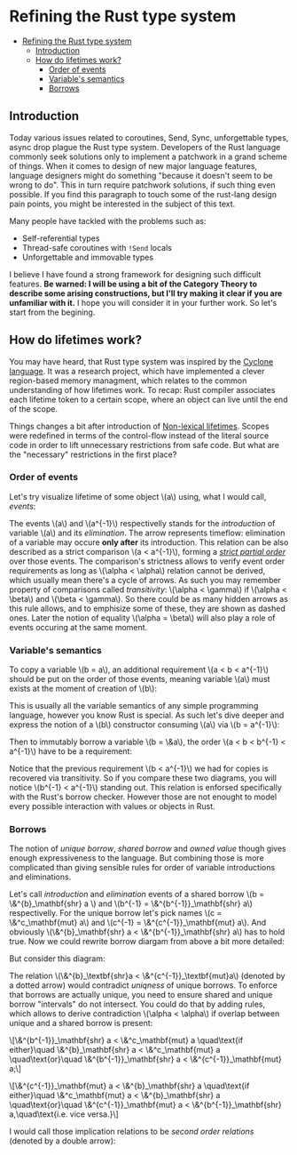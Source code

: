 <link rel="stylesheet" type="text/css" href="http://tikzjax.com/v1/fonts.css">
<script src="https://tikzjax.com/v1/tikzjax.js"></script>

<script type="text/javascript">
  window.addEventListener("load", () => {
    const embeds = new Set(document.querySelectorAll("div.tikz-embed").values().map(el => { return { element: el, fixed: false }; }));
    const bg_re = /#fff/gi;
    const fg_re = /#000/gi;
    const scale = 1.5;
    let fix_interval;
    fix_interval = window.setInterval(() => {
      let fixed_count = 0;
      for (const embed of embeds) {
        if (embed.fixed) {
          fixed_count += 1;
          continue;
        }

        const flex_div = embed.element.children[0];
        const page_div = flex_div?.children[0];
        if (page_div != null) {
          if (page_div.classList[0] !== "page") {
            console.error("Page div not found for", page_div);
          } else {
            page_div.classList = [];
            const svg = page_div.children[0];
            const new_width = (scale * parseFloat(flex_div.style.width)) + "pt";
            const new_height = (scale * parseFloat(flex_div.style.height)) + "pt";

            svg.width.baseVal.valueAsString = new_width;
            svg.height.baseVal.valueAsString = new_height;
            flex_div.style.width = "100%";
            flex_div.style.height = new_height;
            flex_div.style.justifyContent = "center";
            // flex_div.style.alignItems = "center";
            page_div.style.width = new_width;

            page_div.innerHTML = page_div.innerHTML
              .replaceAll(bg_re, "var(--bg)")
              .replaceAll(fg_re, "var(--fg)");

            embed.fixed = true;
            fixed_count += 1;
          }
        }
      }
      if (fixed_count == embeds.size) {
        window.clearInterval(fix_interval);
      }
    }, 1000);
  });
</script>

<style>
  div.mdbook-graphviz-output {
    text-align: center;
  }
</style>

# Refining the Rust type system

<!--toc:start-->
- [Refining the Rust type system](#refining-the-rust-type-system)
  - [Introduction](#introduction)
  - [How do lifetimes work?](#how-do-lifetimes-work)
    - [Order of events](#order-of-events)
    - [Variable's semantics](#variables-semantics)
    - [Borrows](#borrows)
<!--toc:end-->

## Introduction

Today various issues related to coroutines, Send, Sync, unforgettable types, async drop plague the Rust type system.
Developers of the Rust language commonly seek solutions only to implement a patchwork in a grand scheme of things.
When it comes to design of new major language features, language designers might do something "because it doesn't seem to be wrong to do".
This in turn require patchwork solutions, if such thing even possible.
If you find this paragraph to touch some of the rust-lang design pain points, you might be interested in the subject of this text.

Many people have tackled with the problems such as:

- Self-referential types
- Thread-safe coroutines with `!Send` locals
- Unforgettable and immovable types

I believe I have found a strong framework for designing such difficult features.
**Be warned: I will be using a bit of the Category Theory to describe some arising constructions, but I'll try making it clear if you are unfamiliar with it.**
I hope you will consider it in your further work.
So let's start from the begining.

## How do lifetimes work?

You may have heard, that Rust type system was inspired by the [Cyclone language].
It was a research project, which have implemented a clever region-based memory managment, which relates to the common understanding of how lifetimes work.
To recap: Rust compiler associates each lifetime token to a certain scope, where an object can live until the end of the scope.

Things changes a bit after introduction of [Non-lexical lifetimes].
Scopes were redefined in terms of the control-flow instead of the literal source code in order to lift unnecessary restrictions from safe code.
But what are the "necessary" restrictions in the first place?

### Order of events

Let's try visualize lifetime of some object \\(a\\) using, what I would call, *events*:

<div class="tikz-embed">
<script type="text/tikz">
  \begin{tikzcd}
    a \arrow[r] & a^{-1}
  \end{tikzcd}
</script>
</div>

The events \\(a\\) and \\(a^{-1}\\) respectivelly stands for the *introduction* of variable \\(a\\) and its *elimination*.
The arrow represents timeflow: elimination of a variable may occure **only after** its introduction.
This relation can be also described as a strict comparison \\(a < a^{-1}\\), forming a *[strict partial order]* over those events.
The comparison's strictness allows to verify event order requirements as long as \\(\alpha < \alpha\\) relation cannot be derived, which usually mean there's a cycle of arrows.
As such you may remember property of comparisons called *transitivity*: \\(\alpha < \gamma\\) if \\(\alpha < \beta\\) and \\(\beta < \gamma\\).
So there could be as many hidden arrows as this rule allows, and to emphisize some of these, they are shown as dashed ones.
Later the notion of equality \\(\alpha = \beta\\) will also play a role of events occuring at the same moment.

### Variable's semantics

To copy a variable \\(b = a\\), an additional requirement \\(a < b < a^{-1}\\) should be put on the order of those events,
meaning variable \\(a\\) must exists at the moment of creation of \\(b\\):

<div class="tikz-embed">
<script type="text/tikz">
  \begin{tikzcd}
    a \arrow[d] \arrow[r]  & a^{-1} \\
    b \arrow[r] \arrow[ru] & b^{-1}
  \end{tikzcd}
</script>
</div>

This is usually all the variable semantics of any simple programming language, however you know Rust is special.
As such let's dive deeper and  express the notion of a \\(b\\) constructor consuming \\(a\\) via \\(b = a^{-1}\\):

<div class="tikz-embed">
<script type="text/tikz">
  \begin{tikzcd}
    a \arrow[d, dashed] \arrow[r] & a^{-1} \arrow[d, dashed] \\
    b \arrow[r] \arrow[ru, equal] & b^{-1}
  \end{tikzcd}
</script>
</div>

Then to immutably borrow a variable \\(b = \\&a\\), the order \\(a < b < b^{-1} < a^{-1}\\) have to be a requirement:

<div class="tikz-embed">
<script type="text/tikz">
  \begin{tikzcd}
    a \arrow[d] \arrow[r]          & a^{-1} \\
    b \arrow[r] \arrow[ru, dashed] & b^{-1} \arrow[u]
  \end{tikzcd}
</script>
</div>

Notice that the previous requirement \\(b < a^{-1}\\) we had for copies is recovered via transitivity.
So if you compare these two diagrams, you will notice \\(b^{-1} < a^{-1}\\) standing out.
This relation is enforsed specifically with the Rust's borrow checker.
However those are not enought to model every possible interaction with values or objects in Rust.

### Borrows

The notion of *unique borrow*, *shared borrow* and *owned value* though gives enough expressiveness to the language.
But combining those is more complicated than giving sensible rules for order of variable introductions and eliminations.

Let's call *introduction* and *elimination* events of a shared borrow \\(b = \\&^{b}\_\mathbf{shr} a \\) and \\(b^{-1} = \\&^{b^{-1}}\_\mathbf{shr} a\\) respectivelly.
For the unique borrow let's pick names \\(c = \\&^c_\mathbf{mut} a\\) and \\(c^{-1} = \\&^{c^{-1}}_\mathbf{mut} a\\).
And obviously \\(\\&^{b}\_\mathbf{shr} a < \\&^{b^{-1}}\_\mathbf{shr} a\\) has to hold true.
Now we could rewrite borrow diargam from above a bit more detailed:

<div class="tikz-embed">
<script type="text/tikz">
\begin{tikzcd}
a \arrow[r] & \&^b_\mathbf{shr} a \arrow[r]  & \&^{b^{-1}}_\mathbf{shr} a \arrow[r] & a^{-1} \\
            & b \arrow[r] \arrow[u, equal] & b^{-1} \arrow[u, equal]        &
\end{tikzcd}
</script>
</div>

But consider this diagram:

<div class="tikz-embed">
<script type="text/tikz">
\begin{tikzcd}
                        & \&^{c}_\mathbf{mut}a \arrow[rr] \arrow[dd]           &  & \&^{c^{-1}}_\mathbf{mut}a \arrow[rd] \arrow[dd] &        \\
a \arrow[rd] \arrow[ru] &                                                      &  &                                                 & a^{-1} \\
                        & \&^{b}_\mathbf{shr}a \arrow[rr] \arrow[rruu, dotted] &  & \&^{b^{-1}}_\mathbf{shr}a \arrow[ru]            &
\end{tikzcd}
</script>
</div>

The relation \\(\\&^{b}\_\textbf{shr}a < \\&^{c^{-1}}\_\textbf{mut}a\\) (denoted by a dotted arrow) would contradict *uniqness* of unique borrows.
To enforce that borrows are actually unique, you need to ensure shared and unique borrow "intervals" do not intersect.
You could do that by adding rules, which allows to derive contradiction \\(\alpha < \alpha\\) if overlap between unique and a shared borrow is present:

\\[\\&^{b^{-1}}\_\mathbf{shr} a < \\&^c_\mathbf{mut} a \quad\text{if either}\quad \\&^{b}\_\mathbf{shr} a < \\&^c_\mathbf{mut} a \quad\text{or}\quad \\&^{b^{-1}}\_\mathbf{shr} a < \\&^{c^{-1}}\_\mathbf{mut} a;\\]

\\[\\&^{c^{-1}}\_\mathbf{mut} a < \\&^{b}\_\mathbf{shr} a \quad\text{if either}\quad \\&^c_\mathbf{mut} a < \\&^{b}\_\mathbf{shr} a \quad\text{or}\quad \\&^{c^{-1}}\_\mathbf{mut} a < \\&^{b^{-1}}\_\mathbf{shr} a,\quad\text{i.e. vice versa.}\\]

I would call those implication relations to be *second order relations* (denoted by a double arrow):

<div class="tikz-embed">
<script type="text/tikz">
\begin{tikzcd}
                        & \&^{c}_\mathbf{mut}a \arrow[rr] \arrow[dd] &    & \&^{c^{-1}}_\mathbf{mut}a \arrow[rd] \arrow[dd] \arrow[lldd, dashed] &        \\
a \arrow[rd] \arrow[ru] & {} \arrow[r, Rightarrow]                   & {} & {} \arrow[l, Rightarrow]                                             & a^{-1} \\
                        & \&^{b}_\mathbf{shr}a \arrow[rr]            &    & \&^{b^{-1}}_\mathbf{shr}a \arrow[ru]                                 &
\end{tikzcd}
</script>
</div>

[Cyclone language]: https://cyclone.thelanguage.org/
[Non-lexical lifetimes]: https://smallcultfollowing.com/babysteps/blog/2016/04/27/non-lexical-lifetimes-introduction/
[strict partial order]: https://en.wikipedia.org/wiki/Partially_ordered_set
[ZST]: https://doc.rust-lang.org/nomicon/exotic-sizes.html#zero-sized-types-zsts

